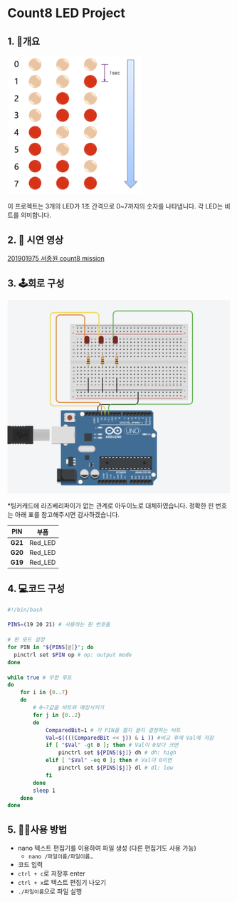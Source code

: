 # Count8 LED Project

## **1. 📝개요**

<img src= "https://github.com/sjw2704/pi_LED_project/blob/main/count_8/images/count_8_ex.png" width="300" />

이 프로젝트는 3개의 LED가 1초 간격으로 0~7까지의 숫자를 나타냅니다. 각 LED는 비트를 의미합니다. 

## **2. 🎥 시연 영상**

[201901975 서종원 count8 mission](https://youtu.be/P0GNWgpgyLE?si=IXShPqnLCRYGFmLB)

## **3. 🕹️회로 구성**

<img src= "https://github.com/sjw2704/pi_LED_project/blob/main/count_8/images/count8_circuit.png" width="500" />

*팅커캐드에 라즈베리파이가 없는 관계로 아두이노로 대체하였습니다. 정확한 핀 번호는 아래 표를 참고해주시면 감사하겠습니다.

| **PIN** | 부품 |
| --- | --- |
| **G21** | Red_LED |
| **G20** | Red_LED |
| **G19** | Red_LED |

## **4. 💻코드 구성**

```bash
#!/bin/bash

PINS=(19 20 21) # 사용하는 핀 번호들

# 핀 모드 설정
for PIN in "${PINS[@]}"; do
  pinctrl set $PIN op # op: output mode
done

while true # 무한 루프
do
    for i in {0..7}
    do
        # 0~7값을 비트와 매칭시키기
        for j in {0..2}
        do
            ComparedBit=1 # 각 PIN을 켤지 끌지 결정하는 비트
            Val=$((((ComparedBit << j)) & i )) #비교 후에 Val에 저장
            if [ "$Val" -gt 0 ]; then # Val이 0보다 크면
                pinctrl set ${PINS[$j]} dh # dh: high
            elif [ "$Val" -eq 0 ]; then # Val이 0이면
                pinctrl set ${PINS[$j]} dl # dl: low
            fi
        done
        sleep 1
    done
done
```

## **5. 👨‍🏫사용 방법**

- nano 텍스트 편집기를 이용하여 파일 생성 (다른 편집기도 사용 가능)
    - `nano /파일이름/파일이름…`
- 코드 입력
- `ctrl + c`로 저장후 enter
- `ctrl + x`로 텍스트 편집기 나오기
- `./파일이름`으로 파일 실행

